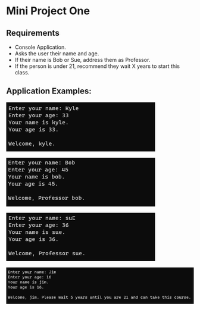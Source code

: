 # Mini Project One

## Requirements

- Console Application.
- Asks the user their name and age.
- If their name is Bob or Sue, address them as Professor.
- If the person is under 21, recommend they wait X years to start this class.

## Application Examples:

![example](https://github.com/Thesnowmanndev/CSharp-Education/blob/main/CSharp-Mastercourse/Applications/Console%20Applications/App%204%20-%20Mini%20Project%201/app-example.png?raw=true)

![professorBob](https://github.com/Thesnowmanndev/CSharp-Education/blob/main/CSharp-Mastercourse/Applications/Console%20Applications/App%204%20-%20Mini%20Project%201/professor-bob.png?raw=true)

![professorSue](https://github.com/Thesnowmanndev/CSharp-Education/blob/main/CSharp-Mastercourse/Applications/Console%20Applications/App%204%20-%20Mini%20Project%201/professor-sue.png?raw=true)

![underAge](https://github.com/Thesnowmanndev/CSharp-Education/blob/main/CSharp-Mastercourse/Applications/Console%20Applications/App%204%20-%20Mini%20Project%201/under-age.png?raw=true)